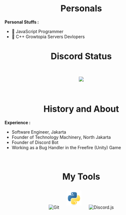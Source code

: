 <h1 align="center" height="500px">Personals</h1>

**Personal Stuffs :**
- 🌱 JavaScript Programmer
- 🔭 C++ Growtopia Servers Devlopers

<h1 align="center" height="500px">Discord Status</h1>
<br/>
<p align="center">
    <img src="https://discord.c99.nl/widget/theme-2/803549282942058534.png">
</p> 
<br/>

<h1 align="center" height="500px">History and About</h1>

**Experience :**
- Software Engineer, Jakarta
- Founder of Technology Machinery, North Jakarta
- Founder of Discord Bot
- Working as a Bug Handler in the Freefire (Unity) Game
<p align="center">

<br/>

<h1 align="center" height="500px">My Tools</h1>

<div align="center">   
<img style="margin: 10px" src="https://profilinator.rishav.dev/skills-assets/git-scm-icon.svg" alt="Git" height="50" /> 
<img style="margin: 10px" src="https://raw.githubusercontent.com/devicons/devicon/master/icons/python/python-original.svg" alt="Python" height="50" />  
<img style="margin: 10px" src="https://i.imgur.com/SI1DZf3.png" alt="Discord.js" height="50" />
</div>

<br/>  
<br/>

</p>
